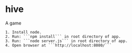 hive
====

A game


	1. Install node.
	2. Run: ```npm install``` in root directory of app.
	3. Run: ```node server.js``` in root directory of app.
	4. Open browser at ```http://localhost:8080/```